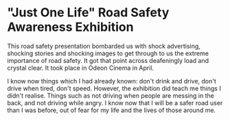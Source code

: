 <html>
  <body>
  <h1>"Just One Life" Road Safety Awareness Exhibition</h1>
    <p>This road safety presentation bombarded us with shock advertising, shocking stories and shocking images to get through to us the extreme importance of road safety. It got that point across deafeningly load and crystal clear. It took place in Odeon Cinema in April.</p>
    <p>I know now things which I had already known: don't drink and drive, don't drive when tired, don't speed. However, the exhibition did teach me things I didn't realise. Things such as not driving when people are messing in the back, and not driving while angry. I know now that I will be a safer road user than I was before, out of fear for my life and the lives of those around me.</p>
  </body>
</html>

